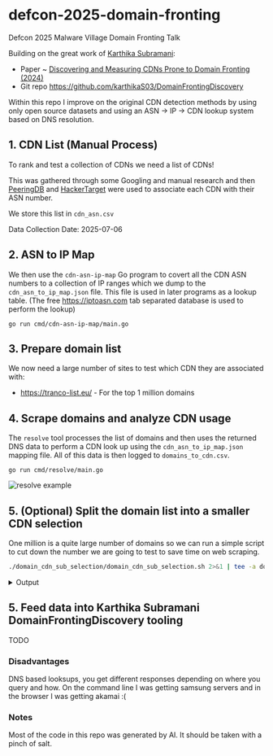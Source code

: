# defcon-2025-domain-fronting

Defcon 2025 Malware Village Domain Fronting Talk

Building on the great work of [Karthika Subramani](https://karthikas03.github.io/):
- Paper ~ [Discovering and Measuring CDNs Prone to Domain Fronting (2024)](https://doi.org/10.1145/3589334.3645656)
- Git repo https://github.com/karthikaS03/DomainFrontingDiscovery

Within this repo I improve on the original CDN detection methods by using only open source datasets
and using an ASN -> IP -> CDN lookup system based on DNS resolution.

## 1. CDN List (Manual Process)

To rank and test a collection of CDNs we need a list of CDNs! 

This was gathered through some Googling and manual research
and then [PeeringDB](https://www.peeringdb.com/net/906) and [HackerTarget](https://hackertarget.com/as-ip-lookup/) were used
to associate each CDN with their ASN number. 

We store this list in `cdn_asn.csv`

Data Collection Date: 2025-07-06

## 2. ASN to IP Map

We then use the `cdn-asn-ip-map` Go program to covert all the CDN ASN numbers to a collection of IP ranges
which we dump to the `cdn_asn_to_ip_map.json` file. 
This file is used in later programs as a lookup table.
(The free https://iptoasn.com tab separated database is used to perform the lookup)

```shell
go run cmd/cdn-asn-ip-map/main.go
```

## 3. Prepare domain list

We now need a large number of sites to test which CDN they are associated with:
- https://tranco-list.eu/ - For the top 1 million domains

## 4. Scrape domains and analyze CDN usage

The `resolve` tool processes the list of domains and then uses the returned DNS data to perform a CDN look up
using the `cdn_asn_to_ip_map.json` mapping file. All of this data is then logged to `domains_to_cdn.csv`.

```shell
go run cmd/resolve/main.go
```

![resolve example](assets/img/resolve_progress.png "Resolve example")



## 5. (Optional) Split the domain list into a smaller CDN selection

One million is a quite large number of domains so we can run a simple script to cut down the number we are going to test
to save time on web scraping.

```bash
./domain_cdn_sub_selection/domain_cdn_sub_selection.sh 2>&1 | tee -a domain_cdn_sub_selection/domain_cdn_sub_selection.log
```

<details>
<summary>Output</summary>

```bash
Processing CDNs in 'cdn_asn.csv' and extracting a max of '30' domains from 'domains_to_cdn.csv' ... 
Processed 30 domains for Akamai into Akamai_domain_selection.txt
Processed 30 domains for Alibaba_Cloud into Alibaba_Cloud_domain_selection.txt
Processed 30 domains for Amazon_CloudFront into Amazon_CloudFront_domain_selection.txt
warning: no domains found for 'Aryaka'
Processed 30 domains for Baidu into Baidu_domain_selection.txt
Processed 18 domains for BelugaCDN into BelugaCDN_domain_selection.txt
Processed 30 domains for BlazingCDN into BlazingCDN_domain_selection.txt
Processed 30 domains for Bunny.net into Bunny.net_domain_selection.txt
Processed 16 domains for BytePlus into BytePlus_domain_selection.txt
Processed 9 domains for CacheFly into CacheFly_domain_selection.txt
Processed 30 domains for CDN77 into CDN77_domain_selection.txt
Processed 15 domains for CDNetworks into CDNetworks_domain_selection.txt
Processed 30 domains for Cloudflare into Cloudflare_domain_selection.txt
Processed 30 domains for Comcast_Technology_Solutions into Comcast_Technology_Solutions_domain_selection.txt
warning: no domains found for 'Edgio'
Processed 30 domains for EdgeNext into EdgeNext_domain_selection.txt
Processed 30 domains for Fastly into Fastly_domain_selection.txt
warning: no domains found for 'Cedexis'
warning: no domains found for 'Datum'
Processed 30 domains for G-Core_Labs into G-Core_Labs_domain_selection.txt
Processed 30 domains for GlobalConnect into GlobalConnect_domain_selection.txt
Processed 30 domains for Google_Cloud_CDN into Google_Cloud_CDN_domain_selection.txt
Processed 30 domains for Huawei_Cloud into Huawei_Cloud_domain_selection.txt
Processed 30 domains for Imperva_CDN into Imperva_CDN_domain_selection.txt
Processed 23 domains for adobe into adobe_domain_selection.txt
Processed 10 domains for cdnvideo into cdnvideo_domain_selection.txt
Processed 4 domains for KeyCDN into KeyCDN_domain_selection.txt
Processed 30 domains for Lumen into Lumen_domain_selection.txt
Processed 1 domains for MainStreaming into MainStreaming_domain_selection.txt
Processed 10 domains for Medianova into Medianova_domain_selection.txt
Processed 30 domains for Microsoft_Azure_CDN into Microsoft_Azure_CDN_domain_selection.txt
warning: no domains found for 'Netskrt'
Processed 30 domains for Ngenix into Ngenix_domain_selection.txt
warning: no domains found for 'Qwilt'
Processed 30 domains for GoDaddy into GoDaddy_domain_selection.txt
Processed 30 domains for Tata_Communications into Tata_Communications_domain_selection.txt
Processed 30 domains for Tencent into Tencent_domain_selection.txt
warning: no domains found for 'Velocix'
Processed 30 domains for Wangsu into Wangsu_domain_selection.txt
Processed 30 domains for wixdns into wixdns_domain_selection.txt
warning: no domains found for 'Yottaa'
Done! :D
```
</details>


## 5. Feed data into Karthika Subramani DomainFrontingDiscovery tooling

TODO

### Disadvantages

DNS based looksups, you get different responses depending on where you query and how. On the command line I was getting samsung servers and in the browser I was getting akamai :(

### Notes

Most of the code in this repo was generated by AI. It should be taken with a pinch of salt.
